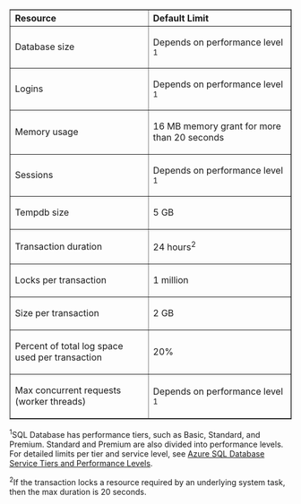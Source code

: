 ﻿<table cellspacing="0" border="1">
<tr>
   <th align="left" valign="middle">Resource</th>
   <th align="left" valign="middle">Default Limit</th>
</tr>
<tr>
   <td valign="middle"><p>Database size</p></td>
   <td valign="middle"><p>Depends on performance level <sup>1</sup></p></td>
</tr>
<tr>
   <td valign="middle"><p>Logins</p></td>
   <td valign="middle"><p>Depends on performance level <sup>1</sup></p></td>
</tr>
<tr>
   <td valign="middle"><p>Memory usage</p></td>
   <td valign="middle"><p>16 MB memory grant for more than 20 seconds</p></td>
</tr>
<tr>
   <td valign="middle"><p>Sessions</p></td>
   <td valign="middle"><p>Depends on performance level <sup>1</sup></p></td>
</tr>
<tr>
   <td valign="middle"><p>Tempdb size</p></td>
   <td valign="middle"><p>5 GB</p></td>
</tr>
<tr>
   <td valign="middle"><p>Transaction duration</p></td>
   <td valign="middle"><p>24 hours<sup>2</sup></p></td>
</tr>
<tr>
   <td valign="middle"><p>Locks per transaction</p></td>
   <td valign="middle"><p>1 million</p></td>
</tr>
<tr>
   <td valign="middle"><p>Size per transaction</p></td>
   <td valign="middle"><p>2 GB</p></td>
</tr>
<tr>
   <td valign="middle"><p>Percent of total log space used per transaction</p></td>
   <td valign="middle"><p>20%</p></td>
</tr>
<tr>
   <td valign="middle"><p>Max concurrent requests (worker threads)</p></td>
   <td valign="middle"><p>Depends on performance level <sup>1</sup></p></td>
</tr>
</table>

<sup>1</sup>SQL Database has performance tiers, such as Basic, Standard, and Premium. Standard and Premium are also divided into performance levels. For detailed limits per tier and service level, see [Azure SQL Database Service Tiers and Performance Levels](https://msdn.microsoft.com/library/azure/dn741336.aspx).

<sup>2</sup>If the transaction locks a resource required by an underlying system task, then the max duration is 20 seconds.
